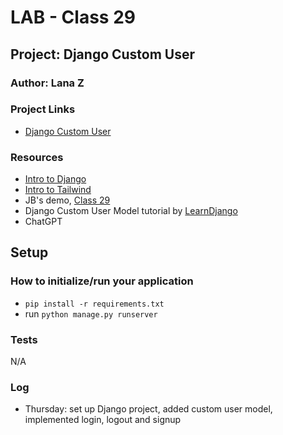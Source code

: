 # LAB - Class 29

## Project: Django Custom User

### Author: Lana Z

### Project Links
- [Django Custom User](https://github.com/lana-z/django-custom-user)


### Resources
- [Intro to Django](https://github.com/codefellows/seattle-code-python-401d24/blob/main/class-26/demo/DEMO-DJANGO.md)
- [Intro to Tailwind](https://github.com/codefellows/seattle-code-python-401d24/blob/main/class-26/demo/DEMO-TAILWIND.md)
- JB's demo, [Class 29](https://github.com/codefellows/seattle-code-python-401d24/tree/main/class-29/demo/pages)
- Django Custom User Model tutorial by [LearnDjango](https://learndjango.com/tutorials/django-custom-user-model)
- ChatGPT

## Setup

### How to initialize/run your application

- `pip install -r requirements.txt`
- run `python manage.py runserver`

### Tests

N/A

### Log

- Thursday: set up Django project, added custom user model, implemented login, logout and signup 
